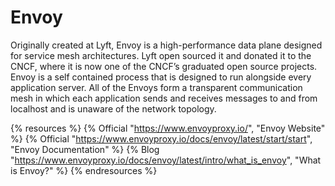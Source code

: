 # Envoy

Originally created at Lyft, Envoy is a high-performance data plane designed for service mesh architectures. Lyft open sourced it and donated it to the CNCF, where it is now one of the CNCF’s graduated open source projects. Envoy is a self contained process that is designed to run alongside every application server. All of the Envoys form a transparent communication mesh in which each application sends and receives messages to and from localhost and is unaware of the network topology.

{% resources %}
  {% Official "https://www.envoyproxy.io/", "Envoy Website" %}
  {% Official "https://www.envoyproxy.io/docs/envoy/latest/start/start", "Envoy Documentation" %}
  {% Blog "https://www.envoyproxy.io/docs/envoy/latest/intro/what_is_envoy", "What is Envoy?" %}
{% endresources %}
